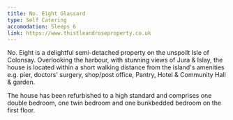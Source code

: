 ```yaml
---
title: No. Eight Glassard
type: Self Catering
accomodation: Sleeps 6
link: https://www.thistleandroseproperty.co.uk
---
```


No. Eight is a delightful semi-detached property on the unspoilt Isle of Colonsay.
Overlooking the harbour, with stunning views of Jura &amp; Islay, the house is located within a short walking distance from the island's amenities e.g. pier, doctors' surgery, shop/post office, Pantry, Hotel & Community Hall & garden.

The house has been refurbished to a high standard and comprises one double bedroom, one twin bedroom and one bunkbedded bedroom on the first floor.